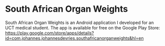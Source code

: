 # South African Organ Weights
South African Organ Weights is an Android application I developed for an UCT medical student. The app is available for free on the Google Play Store: 
https://play.google.com/store/apps/details?id=com.johannes.johannesdevries.southafricanorganweights&hl=en
